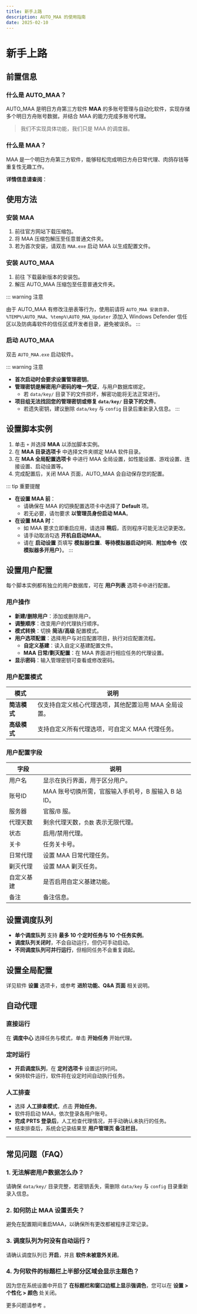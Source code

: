 ```yaml
---
title: 新手上路
description: AUTO_MAA 的使用指南
date: 2025-02-10
---
```


# 新手上路

## 前置信息

### 什么是 AUTO_MAA？

AUTO_MAA 是明日方舟第三方软件 **MAA** 的多账号管理与自动化软件，实现存储多个明日方舟账号数据，并结合 MAA 的能力完成多账号代理。

> 我们不实现具体功能，我们只是 MAA 的调度器。

### 什么是 MAA？

MAA 是一个明日方舟第三方软件，能够轻松完成明日方舟日常代理、肉鸽存钱等重复性无趣工作。

**详情信息请查阅**：

<Box :items="[
{ name: 'MAA 官网', link: 'https://maa.plus/', image: 'https://maa.plus/favicon.ico', },
{ name: 'MAA GitHub', link: 'https://github.com/MaaAssistantArknights/MaaAssistantArknights', image: { light: 'https://i.theojs.cn/logo/github.svg', dark: 'https://i.theojs.cn/logo/github-dark.svg', }, },]"/>

## 使用方法

### 安装 MAA

1. 前往官方网站下载压缩包。
2. 将 MAA 压缩包解压至任意普通文件夹。
3. 若为首次安装，请双击 `MAA.exe` 启动 MAA 以生成配置文件。

### 安装 AUTO_MAA

1. 前往 <Pill name="AUTO_MAA GitHub Releases" :image="{
   light: 'https://i.theojs.cn/logo/github.svg',
   dark: 'https://i.theojs.cn/logo/github-dark.svg',
   }" link="https://github.com/DLmaster361/AUTO_MAA"/> 下载最新版本的安装包。
2. 解压 AUTO_MAA 压缩包至任意普通文件夹。

::: warning 注意

由于 AUTO_MAA 有修改注册表等行为，使用前请将 `AUTO_MAA 安装目录`、`%TEMP%\AUTO_MAA`、`%temp%\AUTO_MAA_Updater` 添加入 Windows Defender 信任区以及防病毒软件的信任区或开发者目录，避免被误杀。
  :::

### 启动 AUTO_MAA

双击 `AUTO_MAA.exe` 启动软件。

::: warning 注意

- **首次启动时会要求设置管理密钥**。
- **管理密钥是解密用户密码的唯一凭证**，与用户数据库绑定。
  - 若 `data/key/` 目录下的文件损坏，解密功能将无法正常进行。
- **项目组无法找回您的管理密钥或修复 `data/key/` 目录下的文件**。
  - 若遗失密钥，建议删除 `data/key` 与 `config` 目录后重新录入信息。
  :::

## 设置脚本实例

1. 单击 `+` 并选择 **MAA** 以添加脚本实例。
2. 在 **MAA 目录选项卡** 中选择文件夹绑定 MAA 软件目录。
3. 在 **MAA 全局配置选项卡** 中进行 MAA 全局设置，如性能设置、游戏设置、连接设置、启动设置等。
4. 完成配置后，关闭 MAA 页面，AUTO_MAA 会自动保存您的配置。

::: tip 重要提醒

- **在设置 MAA 前**：
  - 请确保在 MAA 的切换配置选项卡中选择了 **Default** 项。
  - 若无必要，请勿要求 **以管理员身份启动 MAA**。
- **在设置 MAA 时**：
  - 如 MAA 要求立即重启应用，请选择 **稍后**，否则程序可能无法记录更改。
  - 请手动取消勾选 **开机自启动MAA**。
  - 请在 **启动设置** 页填写 **模拟器位置**、**等待模拟器启动时间**、**附加命令（仅模拟器多开用户）**。
:::

## 设置用户配置

每个脚本实例都有独立的用户数据库，可在 **用户列表** 选项卡中进行配置。

### 用户操作

- **新建/删除用户**：添加或删除用户。
- **调整顺序**：改变用户的代理执行顺序。
- **模式转换**：切换 **简洁/高级** 配置模式。
- **用户选项配置**：选择用户与对应配置项目，执行对应配置流程。
  - **自定义基建**：读入自定义基建配置文件。
  - **MAA 日常/剿灭配置**：在 MAA 界面进行相应任务的代理设置。
- **显示密码**：输入管理密钥可查看或修改密码。

### 用户配置模式

| 模式       | 说明                         |
|----------|----------------------------|
| **简洁模式** | 仅支持自定义核心代理选项，其他配置沿用 MAA 全局设置。 |
| **高级模式** | 支持自定义所有代理选项，可自定义 MAA 代理任务。    |

### 用户配置字段

| 字段    | 说明                               |
|-------|----------------------------------|
| 用户名   | 显示在执行界面，用于区分用户。                  |
| 账号ID  | MAA 账号切换所需，官服输入手机号，B 服输入 B 站 ID。 |
| 服务器   | 官服/B 服。                          |
| 代理天数  | 剩余代理天数，`负数` 表示无限代理。              |
| 状态    | 启用/禁用代理。                         |
| 关卡    | 任务关卡号。                           |
| 日常代理  | 设置 MAA 日常代理任务。                   |
| 剿灭代理  | 设置 MAA 剿灭任务。                     |
| 自定义基建 | 是否启用自定义基建功能。                     |
| 备注    | 备注信息。                            |

## 设置调度队列

- **单个调度队列** 支持 **最多 10 个定时任务与 10 个任务实例**。
- **调度队列关闭时**，不会自动运行，但仍可手动启动。
- **不同调度队列可并行运行**，但相同任务不会重复调起。

## 设置全局配置

详见软件 **设置** 选项卡，或参考 **进阶功能、Q&A 页面** 相关说明。

## 自动代理

### 直接运行

在 **调度中心** 选择任务与模式，单击 **开始任务** 开始代理。

### 定时运行

- **开启调度队列**，在 **定时选项卡** 设置运行时间。
- 保持软件运行，软件将在设定时间自动执行任务。

### 人工排查

- 选择 **人工排查模式**，点击 **开始任务**。
- 软件将启动 MAA，依次登录各用户账号。
- **完成 PRTS 登录后**，人工检查代理情况，并手动确认未执行的任务。
- 结束排查后，系统会记录结果至 **用户管理页 备注栏目**。

---

## 常见问题（FAQ）

### 1. **无法解密用户数据怎么办？**

请确保 `data/key/` 目录完整，若密钥丢失，需删除 `data/key` 与 `config` 目录重新录入信息。

### 2. **如何防止 MAA 设置丢失？**

避免在配置期间重启MAA，以确保所有更改都被程序正常记录。

### 3. **调度队列为何没有自动运行？**

请确认调度队列已 **开启**，并且 **软件未被意外关闭**。

### 4. **为何软件的标题栏上半部分区域会显示主题色？**

因为您在系统设置中开启了 **在标题栏和窗口边框上显示强调色**，您可以在 **设置 > 个性化 > 颜色** 处关闭。

更多问题请参考 <Pill name="AUTO_MAA GitHub Issues" :image="{
light: 'https://i.theojs.cn/logo/github.svg',
dark: 'https://i.theojs.cn/logo/github-dark.svg',
}" link="https://github.com/DLmaster361/AUTO_MAA/issues"/> 。
